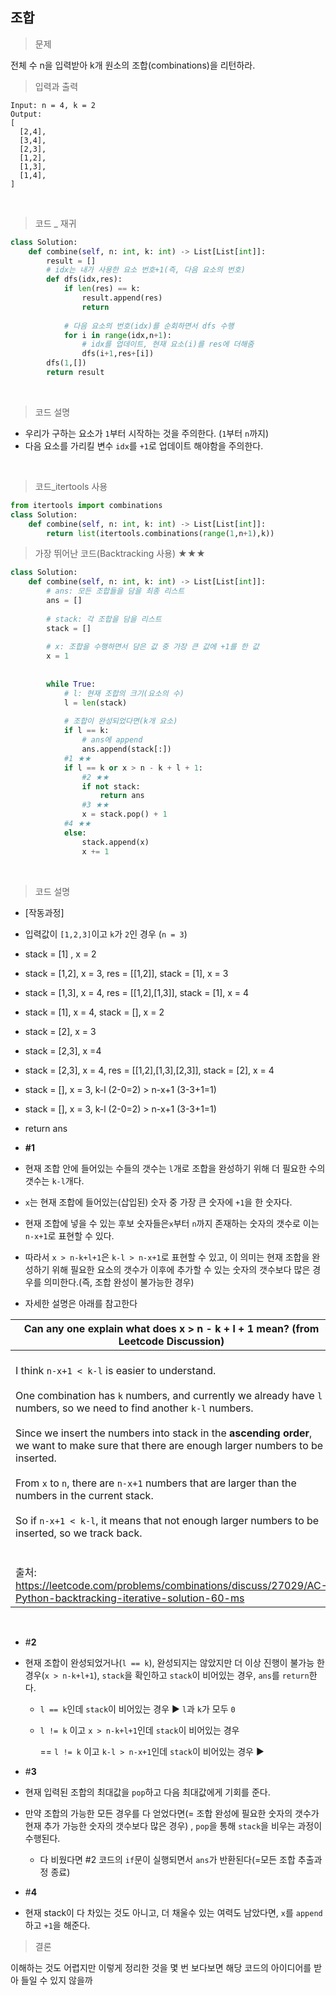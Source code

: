 ## 조합

> 문제

전체 수 n을 입력받아 k개 원소의 조합(combinations)을 리턴하라.    



> 입력과 출력

```
Input: n = 4, k = 2
Output:
[
  [2,4],
  [3,4],
  [2,3],
  [1,2],
  [1,3],
  [1,4],
]
```

​    

> 코드 _ 재귀

```python
class Solution:
    def combine(self, n: int, k: int) -> List[List[int]]:
        result = []
        # idx는 내가 사용한 요소 번호+1(즉, 다음 요소의 번호) 
        def dfs(idx,res):
            if len(res) == k:
                result.append(res)
                return
            
            # 다음 요소의 번호(idx)를 순회하면서 dfs 수행
            for i in range(idx,n+1):
                # idx를 업데이트, 현재 요소(i)를 res에 더해줌
                dfs(i+1,res+[i])
        dfs(1,[])
        return result
```

​    

> 코드 설명

* 우리가 구하는 요소가 `1`부터 시작하는 것을 주의한다.  (`1`부터 `n`까지)
* 다음 요소를 가리킬 변수 `idx`를 `+1`로 업데이트 해야함을 주의한다.

​    



> 코드_itertools 사용

```python
from itertools import combinations
class Solution:
    def combine(self, n: int, k: int) -> List[List[int]]:
        return list(itertools.combinations(range(1,n+1),k))
```

   

> 가장 뛰어난 코드(Backtracking 사용) ★★★ 

```python
class Solution:
    def combine(self, n: int, k: int) -> List[List[int]]:
        # ans: 모든 조합들을 담을 최종 리스트
        ans = []
        
        # stack: 각 조합을 담을 리스트
        stack = []
        
        # x: 조합을 수행하면서 담은 값 중 가장 큰 값에 +1를 한 값
        x = 1
        
        
        while True:
            # l: 현재 조합의 크기(요소의 수)
            l = len(stack)
            
            # 조합이 완성되었다면(k개 요소)
            if l == k:
                # ans에 append
                ans.append(stack[:])
            #1 ★★
            if l == k or x > n - k + l + 1:
                #2 ★★
                if not stack:
                    return ans
                #3 ★★
                x = stack.pop() + 1
            #4 ★★
            else:
                stack.append(x)
                x += 1
```

​     



> 코드 설명

* [작동과정]
* 입력값이 `[1,2,3]`이고 `k`가 `2`인 경우 (`n = 3`)
* stack = [1] , x = 2
* stack = [1,2], x = 3, res = [[1,2]], stack = [1], x = 3
* stack = [1,3], x = 4, res = [[1,2],[1,3]], stack = [1], x = 4
* stack = [1], x = 4, stack = [], x = 2
* stack = [2], x = 3
* stack = [2,3], x =4
* stack = [2,3], x = 4, res = [[1,2],[1,3],[2,3]], stack = [2], x = 4
* stack = [], x = 3, k-l (2-0=2) > n-x+1 (3-3+1=1) 
* stack = [], x = 3, k-l (2-0=2) > n-x+1 (3-3+1=1) 
* return ans





* **#1**
* 현재 조합 안에 들어있는 수들의 갯수는 `l`개로 조합을 완성하기 위해 더 필요한 수의 갯수는 `k-l`개다.
* `x`는 현재 조합에 들어있는(삽입된) 숫자 중 가장 큰 숫자에 `+1`을 한 숫자다.
* 현재 조합에 넣을 수 있는 후보 숫자들은`x`부터 `n`까지 존재하는 숫자의 갯수로 이는 `n-x+1`로 표현할 수 있다.
* 따라서 `x > n-k+l+1`은 `k-l > n-x+1`로 표현할 수 있고, 이 의미는 현재 조합을 완성하기 위해 필요한 요소의 갯수가 이후에 추가할 수 있는 숫자의 갯수보다 많은 경우를 의미한다.(즉, 조합 완성이 불가능한 경우)
* 자세한 설명은 아래를 참고한다

| Can any one explain what does x > n - k + l + 1 mean?      (from Leetcode Discussion) |
| ------------------------------------------------------------ |
| <br />I think `n-x+1 < k-l` is easier to understand.<br /><br />One combination has `k` numbers, and currently we already have `l` numbers, so we need to find another `k-l` numbers. <br /><br />Since we insert the numbers into stack in the **ascending order**, we want to make sure that there are enough larger numbers to be inserted.<br /><br /> From `x` to `n`, there are `n-x+1` numbers that are larger than the numbers in the current stack.<br /><br /> So if `n-x+1 < k-l`, it means that not enough larger numbers to be inserted, so we track back.<br /><br /><br />출처: https://leetcode.com/problems/combinations/discuss/27029/AC-Python-backtracking-iterative-solution-60-ms |

​    

* #**2**

* 현재 조합이 완성되었거나(`l == k`), 완성되지는 않았지만 더 이상 진행이 불가능 한 경우(`x > n-k+l+1`), `stack`을 확인하고 `stack`이 비어있는 경우, `ans`를 `return`한다.

  * `l == k`인데 `stack`이 비어있는 경우 ▶ `l`과 `k`가 모두 `0`

  * `l != k` 이고 `x > n-k+l+1`인데 `stack`이 비어있는 경우

    == `l != k` 이고 `k-l > n-x+1`인데 `stack`이 비어있는 경우 ▶ 



* #**3**
* 현재 입력된 조합의 최대값을 `pop`하고 다음 최대값에게 기회를 준다. 
* 만약 조합의 가능한 모든 경우를 다 얻었다면(= 조합 완성에 필요한 숫자의 갯수가 현재 추가 가능한 숫자의 갯수보다 많은 경우) , `pop`을 통해 `stack`을 비우는 과정이 수행된다.
  * 다 비웠다면 #2 코드의 `if`문이 실행되면서 `ans`가 반환된다(=모든 조합 추출과정 종료)



* #**4**
* 현재  stack이 다 차있는 것도 아니고, 더 채울수 있는 여력도 남았다면, `x`를 `append`하고 `+1`을 해준다.





> 결론

이해하는 것도 어렵지만 이렇게 정리한 것을 몇 번 보다보면 해당 코드의 아이디어를 받아 들일 수 있지 않을까